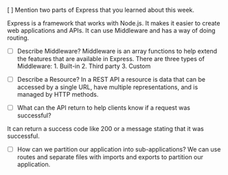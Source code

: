 [ ] Mention two parts of Express that you learned about this week.

Express is a framework that works with Node.js. It makes it easier to create web applications and APIs. It can use Middleware and has a way of doing routing.

- [ ] Describe Middleware?
Middleware is an array functions to help extend the features that are available in Express. There are three types of Middleware: 1. Built-in 2. Third party 3. Custom


- [ ] Describe a Resource?
In a REST API a resource is data that can be accessed by a single URL, have multiple representations, and is managed by HTTP methods.


- [ ] What can the API return to help clients know if a request was successful?

It can return a success code like 200 or a message stating that it was successful.

- [ ] How can we partition our application into sub-applications?
We can use routes and separate files with imports and exports to partition our application.
